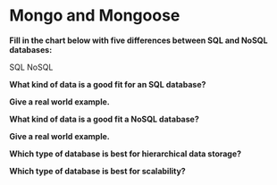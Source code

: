 # Mongo and Mongoose

**Fill in the chart below with five differences between SQL and NoSQL databases:**

SQL	NoSQL
 	 
 	 
 	 
 	 


**What kind of data is a good fit for an SQL database?**

**Give a real world example.**

**What kind of data is a good fit a NoSQL database?**

**Give a real world example.**

**Which type of database is best for hierarchical data storage?**

**Which type of database is best for scalability?**


